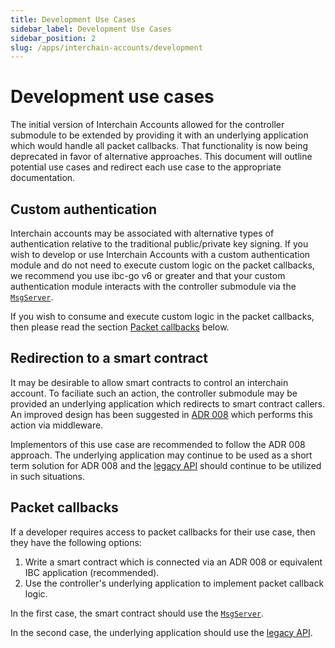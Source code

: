 ```yaml
---
title: Development Use Cases
sidebar_label: Development Use Cases
sidebar_position: 2
slug: /apps/interchain-accounts/development
---
```



# Development use cases

The initial version of Interchain Accounts allowed for the controller submodule to be extended by providing it with an underlying application which would handle all packet callbacks.
That functionality is now being deprecated in favor of alternative approaches.
This document will outline potential use cases and redirect each use case to the appropriate documentation.

## Custom authentication

Interchain accounts may be associated with alternative types of authentication relative to the traditional public/private key signing.
If you wish to develop or use Interchain Accounts with a custom authentication module and do not need to execute custom logic on the packet callbacks, we recommend you use ibc-go v6 or greater and that your custom authentication module interacts with the controller submodule via the [`MsgServer`](05-messages.md).

If you wish to consume and execute custom logic in the packet callbacks, then please read the section [Packet callbacks](#packet-callbacks) below.

## Redirection to a smart contract

It may be desirable to allow smart contracts to control an interchain account.
To faciliate such an action, the controller submodule may be provided an underlying application which redirects to smart contract callers.
An improved design has been suggested in [ADR 008](https://github.com/cosmos/ibc-go/pull/1976) which performs this action via middleware.

Implementors of this use case are recommended to follow the ADR 008 approach.
The underlying application may continue to be used as a short term solution for ADR 008 and the [legacy API](03-auth-modules.md#registerinterchainaccount) should continue to be utilized in such situations.

## Packet callbacks

If a developer requires access to packet callbacks for their use case, then they have the following options:

1. Write a smart contract which is connected via an ADR 008 or equivalent IBC application (recommended).
2. Use the controller's underlying application to implement packet callback logic.

In the first case, the smart contract should use the [`MsgServer`](05-messages.md).

In the second case, the underlying application should use the [legacy API](10-legacy/03-keeper-api.md).
